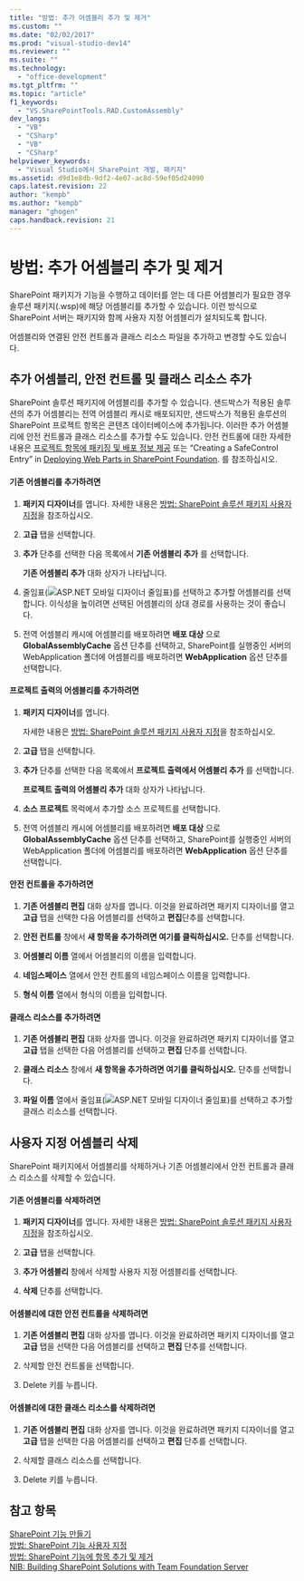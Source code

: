 ```yaml
---
title: "방법: 추가 어셈블리 추가 및 제거"
ms.custom: ""
ms.date: "02/02/2017"
ms.prod: "visual-studio-dev14"
ms.reviewer: ""
ms.suite: ""
ms.technology: 
  - "office-development"
ms.tgt_pltfrm: ""
ms.topic: "article"
f1_keywords: 
  - "VS.SharePointTools.RAD.CustomAssembly"
dev_langs: 
  - "VB"
  - "CSharp"
  - "VB"
  - "CSharp"
helpviewer_keywords: 
  - "Visual Studio에서 SharePoint 개발, 패키지"
ms.assetid: d9d1e8db-9df2-4e07-ac8d-59ef05d24090
caps.latest.revision: 22
author: "kempb"
ms.author: "kempb"
manager: "ghogen"
caps.handback.revision: 21
---
```

# 방법: 추가 어셈블리 추가 및 제거
  SharePoint 패키지가 기능을 수행하고 데이터를 얻는 데 다른 어셈블리가 필요한 경우 솔루션 패키지\(.wsp\)에 해당 어셈블리를 추가할 수 있습니다.  이런 방식으로 SharePoint 서버는 패키지와 함께 사용자 지정 어셈블리가 설치되도록 합니다.  
  
 어셈블리와 연결된 안전 컨트롤과 클래스 리소스 파일을 추가하고 변경할 수도 있습니다.  
  
## 추가 어셈블리, 안전 컨트롤 및 클래스 리소스 추가  
 SharePoint 솔루션 패키지에 어셈블리를 추가할 수 있습니다.  샌드박스가 적용된 솔루션의 추가 어셈블리는 전역 어셈블리 캐시로 배포되지만, 샌드박스가 적용된 솔루션의 SharePoint 프로젝트 항목은 콘텐츠 데이터베이스에 추가됩니다.  이러한 추가 어셈블리에 안전 컨트롤과 클래스 리소스를 추가할 수도 있습니다.  안전 컨트롤에 대한 자세한 내용은 [프로젝트 항목에 패키징 및 배포 정보 제공](../sharepoint/providing-packaging-and-deployment-information-in-project-items.md) 또는 “Creating a SafeControl Entry” in [Deploying Web Parts in SharePoint Foundation](http://go.microsoft.com/fwlink/?LinkId=245505). 를 참조하십시오.  
  
#### 기존 어셈블리를 추가하려면  
  
1.  **패키지 디자이너**를 엽니다.  자세한 내용은 [방법: SharePoint 솔루션 패키지 사용자 지정](../sharepoint/how-to-customize-a-sharepoint-solution-package.md)을 참조하십시오.  
  
2.  **고급** 탭을 선택합니다.  
  
3.  **추가** 단추를 선택한 다음 목록에서 **기존 어셈블리 추가** 를 선택합니다.  
  
     **기존 어셈블리 추가** 대화 상자가 나타납니다.  
  
4.  줄임표\(![ASP.NET 모바일 디자이너 줄임표](~/docs/sharepoint/media/mwellipsis.gif "ASP.NET 모바일 디자이너 줄임표")\)를 선택하고 추가할 어셈블리를 선택합니다.  이식성을 높이려면 선택된 어셈블리의 상대 경로를 사용하는 것이 좋습니다.  
  
5.  전역 어셈블리 캐시에 어셈블리를 배포하려면 **배포 대상** 으로 **GlobalAssemblyCache** 옵션 단추를 선택하고, SharePoint를 실행중인 서버의 WebApplication 폴더에 어셈블리를 배포하려면 **WebApplication** 옵션 단추를 선택합니다.  
  
#### 프로젝트 출력의 어셈블리를 추가하려면  
  
1.  **패키지 디자이너**를 엽니다.  
  
     자세한 내용은 [방법: SharePoint 솔루션 패키지 사용자 지정](../sharepoint/how-to-customize-a-sharepoint-solution-package.md)을 참조하십시오.  
  
2.  **고급** 탭을 선택합니다.  
  
3.  **추가** 단추를 선택한 다음 목록에서 **프로젝트 출력에서 어셈블리 추가** 를 선택합니다.  
  
     **프로젝트 출력의 어셈블리 추가** 대화 상자가 나타납니다.  
  
4.  **소스 프로젝트** 목럭에서 추가할 소스 프로젝트를 선택합니다.  
  
5.  전역 어셈블리 캐시에 어셈블리를 배포하려면 **배포 대상** 으로 **GlobalAssemblyCache** 옵션 단추를 선택하고, SharePoint를 실행중인 서버의 WebApplication 폴더에 어셈블리를 배포하려면 **WebApplication** 옵션 단추를 선택합니다.  
  
#### 안전 컨트롤을 추가하려면  
  
1.  **기존 어셈블리 편집** 대화 상자를 엽니다.  이것을 완료하려면 패키지 디자이너를 열고 **고급** 탭을 선택한 다음 어셈블리를 선택하고 **편집**단추를 선택합니다.  
  
2.  **안전 컨트롤** 창에서 **새 항목을 추가하려면 여기를 클릭하십시오.** 단추를 선택합니다.  
  
3.  **어셈블리 이름** 열에서 어셈블리의 이름을 입력합니다.  
  
4.  **네임스페이스** 열에서 안전 컨트롤의 네임스페이스 이름을 입력합니다.  
  
5.  **형식 이름** 열에서 형식의 이름을 입력합니다.  
  
#### 클래스 리소스를 추가하려면  
  
1.  **기존 어셈블리 편집** 대화 상자를 엽니다.  이것을 완료하려면 패키지 디자이너를 열고 **고급** 탭을 선택한 다음 어셈블리를 선택하고 **편집** 단추를 선택합니다.  
  
2.  **클래스 리소스** 창에서 **새 항목을 추가하려면 여기를 클릭하십시오.** 단추를 선택합니다.  
  
3.  **파일 이름** 열에서 줄임표\(![ASP.NET 모바일 디자이너 줄임표](~/docs/sharepoint/media/mwellipsis.gif "ASP.NET 모바일 디자이너 줄임표")\)를 선택하고 추가할 클래스 리소스를 선택합니다.  
  
## 사용자 지정 어셈블리 삭제  
 SharePoint 패키지에서 어셈블리를 삭제하거나 기존 어셈블리에서 안전 컨트롤과 클래스 리소스를 삭제할 수 있습니다.  
  
#### 기존 어셈블리를 삭제하려면  
  
1.  **패키지 디자이너**를 엽니다.  자세한 내용은 [방법: SharePoint 솔루션 패키지 사용자 지정](../sharepoint/how-to-customize-a-sharepoint-solution-package.md)을 참조하십시오.  
  
2.  **고급** 탭을 선택합니다.  
  
3.  **추가 어셈블리** 창에서 삭제할 사용자 지정 어셈블리를 선택합니다.  
  
4.  **삭제** 단추를 선택합니다.  
  
#### 어셈블리에 대한 안전 컨트롤을 삭제하려면  
  
1.  **기존 어셈블리 편집** 대화 상자를 엽니다.  이것을 완료하려면 패키지 디자이너를 열고 **고급** 탭을 선택한 다음 어셈블리를 선택하고 **편집** 단추를 선택합니다.  
  
2.  삭제할 안전 컨트롤을 선택합니다.  
  
3.  Delete 키를 누릅니다.  
  
#### 어셈블리에 대한 클래스 리소스를 삭제하려면  
  
1.  **기존 어셈블리 편집** 대화 상자를 엽니다.  이것을 완료하려면 패키지 디자이너를 열고 **고급** 탭을 선택한 다음 어셈블리를 선택하고 **편집** 단추를 선택합니다.  
  
2.  삭제할 클래스 리소스를 선택합니다.  
  
3.  Delete 키를 누릅니다.  
  
## 참고 항목  
 [SharePoint 기능 만들기](../sharepoint/creating-sharepoint-features.md)   
 [방법: SharePoint 기능 사용자 지정](../sharepoint/how-to-customize-a-sharepoint-feature.md)   
 [방법: SharePoint 기능에 항목 추가 및 제거](../sharepoint/how-to-add-and-remove-items-to-sharepoint-features.md)   
 [NIB: Building SharePoint Solutions with Team Foundation Server](http://msdn.microsoft.com/ko-kr/700a570a-e98e-4425-aadd-34c014868d43)  
  
  